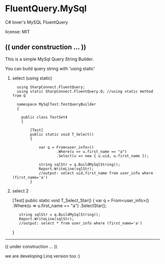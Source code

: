 # FluentQuery.MySql
C# lover's MySQL FluentQuery

license: MIT

(( under construction ... ))
---
This is a simple MySql Query String Builder.

You can build query string with  'using static'

 

 1) select (using static)
 
          using SharpConnect.FluentQuery;
          using static SharpConnect.FluentQuery.Q; //using static method from Q
      
          namespace MySqlTest.TestQueryBuilder
          {
      
            public class TestSet4
            {
        
                [Test]
                public static void T_Select()
                {
        
                    var q = From<user_info>()
                            .Where(u => u.first_name == "a")
                            .Select(u => new { u.uid, u.first_name });
        
                    string sqlStr = q.BuildMySqlString();
                    Report.WriteLine(sqlStr);
                    //output: select uid,first_name from user_info where (first_name='a')
                } 

   
  2) select 2
        
        [Test]
        public static void T_Select_Star()
        {
            var q = From<user_info>()
                   .Where(u => u.first_name == "a")
                   .SelectStar();
      
            string sqlStr = q.BuildMySqlString();
            Report.WriteLine(sqlStr);
            //output: select * from user_info where (first_name='a')
        }

---
(( under construction ... ))

we are developing Linq version too :)
  
  
   


